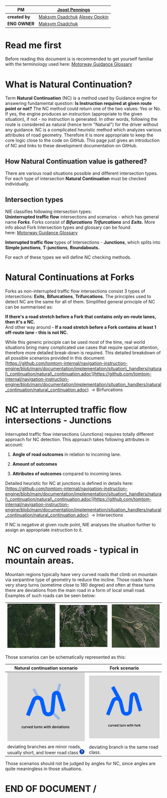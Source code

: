 | **PM** | [Joost Pennings](https://tomtom.atlassian.net/wiki/people/712020:a6d50cb1-97be-4a9a-a279-3fbb3e2e1799?ref=confluence) |
|---|---|
| **created by** | [Maksym Osadchuk](https://tomtom.atlassian.net/wiki/people/712020:fb261b5b-de23-442e-854b-8b08f3e29b6f?ref=confluence) [Alexey Opokin](https://tomtom.atlassian.net/wiki/people/70121:e8cb7861-9079-4b92-b96d-bfe8cd882680?ref=confluence) |
| **ENG OWNER** | [Maksym Osadchuk](https://tomtom.atlassian.net/wiki/people/712020:fb261b5b-de23-442e-854b-8b08f3e29b6f?ref=confluence) |

Read me first
=============

Before reading this document is is recommended to get yourself familiar with the terminology used here: [Motorway Guidance Glossary](https://tomtom.atlassian.net/wiki/spaces/NAV/pages/104678579/Motorway+Guidance+Glossary)

What is Natural Continuation?
=============================

Term **Natural Continuation** (NC) is a method used by Guidance engine for answering fundamental question: **Is Instruction required at given route point or not?** The NC method could return one of the two values: Yes or No. If yes, the engine produces an instruction (appropriate to the given situation), if not - no instruction is generated. In other words, following the route is considered as natural (hence term "Natural") for the driver without any guidance. NC is a complicated heuristic method which analyzes various attributes of road geometry. Therefore it is more appropriate to keep the core logic close to the code on GitHub. This page just gives an introduction of NC and links to these development documentation on GitHub.

How Natural Continuation value is gathered?
-------------------------------------------

There are various road situations possible and different intersection types. For each type of intersection **Natural Continuation** must be checked individually. 

Intersection types
------------------

NIE classifies following intersection types:  
**Uninterrupted traffic flow** intersections and scenarios - which has general name _**Forks**_. Forks consist of _**Bifurcations** **Trifurcations**_ and _**Exits**_**.** More info about Fork Intersection types and glossary can be found here: [Motorway Guidance Glossary](https://tomtom.atlassian.net/wiki/spaces/NAV/pages/104678579/Motorway+Guidance+Glossary)

**Interrupted traffic flow** types of Intersections - **Junctions**, which splits into **Simple junctions**, **T-junctions**, **Roundabouts.** 

For each of these types we will define NC checking methods.

Natural Continuations at Forks
==============================

Forks as non-interrupted traffic flow intersections consist 3 types of intersections: **Exits**, **Bifurcations**, **Trifurcations.** The principles used to detect NC are the same for all of them. Simplified general principle of NC can be summarised as: 

**If there's a road stretch before a Fork that contains only on-route lanes, then it's a NC.**  
And other way around **- If a road stretch before a Fork contains at least 1 off-route lane - this is not NC.**

While this generic principle can be used most of the time, real world situations bring many complicated use cases that require special attention, therefore more detailed break-down is required. This detailed breakdown of all possible scenarios provided in this document:   
[https://github.com/tomtom-internal/navigation-instruction-engine/blob/main/documentation/implementation/situation\_handlers/natural\_continuation/natural\_continuation.adoc](https://github.com/tomtom-internal/navigation-instruction-engine/blob/main/documentation/implementation/situation_handlers/natural_continuation/natural_continuation.adoc)  → Birfurcations

NC at Interrupted traffic flow intersections - Junctions
========================================================

Interrupted traffic flow intersections (Junctions) requires totally different approach for NC detection. This approach takes following attributes in account:

1.  **Angle of road outcomes** in relation to incoming lane.
    
2.  **Amount of outcomes**
    
3.  **Attributes of outcomes** compared to incoming lanes.
    

Detailed heuristic for NC at junctions is defined in details here:  
[https://github.com/tomtom-internal/navigation-instruction-engine/blob/main/documentation/implementation/situation\_handlers/natural\_continuation/natural\_continuation.adoc](https://github.com/tomtom-internal/navigation-instruction-engine/blob/main/documentation/implementation/situation_handlers/natural_continuation/natural_continuation.adoc)  → Intersections

If NC is negative at given route point, NIE analyses the situation further to assign an appropriate instruction to it.  

 NC on curved roads - typical in mountain areas.
================================================

Mountain regions typically have very curved roads that climb on mountain via serpantine type of geometry to reduce the incline. Those roads have very sharp turns (sometime close to 180 degree) and often at these turns there are deviations from the main road in a form of local small road. Examples of such roads can be seen below:

| ![](images/157711312.png) | ![](images/157711313.png) | ![](images/157711314.png) |
| --- | --- | --- |

Those scenarios can be schematically represented as this:

| **Natural continuation scenario** | **Fork scenario** |
|---|---|
| ![](images/157711316.png) | ![](images/157711315.png) |
| deviating branches are minor roads, usually short, and lower road class ![(question)](images/icons/emoticons/help_16.png) | deviating branch is the same road class. |

Those scenarios should not be judged by angles for NC, since angles are quite meaningless in those situations.

**END OF DOCUMENT /**
=====================